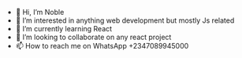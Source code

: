- 👋 Hi, I’m Noble
- 👀 I’m interested in anything web development but mostly Js related
- 🌱 I’m currently learning React
- 💞️ I’m looking to collaborate on any react project
- 📫 How to reach me on WhatsApp +2347089945000

<!---
Noblewebdeveloper/Noblewebdeveloper is a ✨ special ✨ repository because its `README.md` (this file) appears on your GitHub profile.
You can click the Preview link to take a look at your changes.
--->
